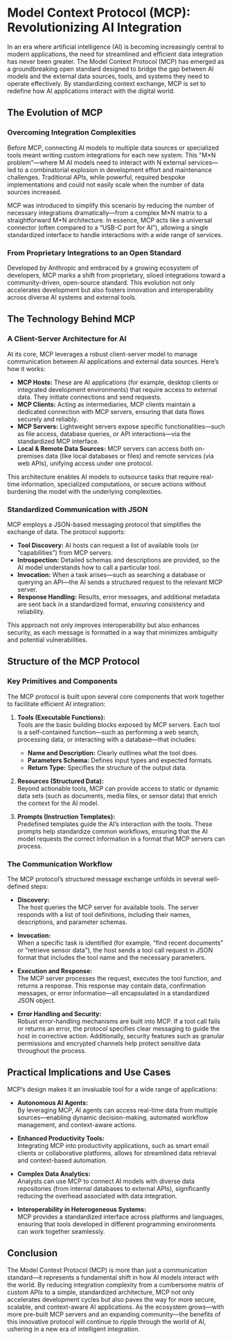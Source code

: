 # Model Context Protocol (MCP): Revolutionizing AI Integration

In an era where artificial intelligence (AI) is becoming increasingly central to modern applications, the need for streamlined and efficient data integration has never been greater. The Model Context Protocol (MCP) has emerged as a groundbreaking open standard designed to bridge the gap between AI models and the external data sources, tools, and systems they need to operate effectively. By standardizing context exchange, MCP is set to redefine how AI applications interact with the digital world.

## The Evolution of MCP

### Overcoming Integration Complexities

Before MCP, connecting AI models to multiple data sources or specialized tools meant writing custom integrations for each new system. This "M×N problem"—where M AI models need to interact with N external services—led to a combinatorial explosion in development effort and maintenance challenges. Traditional APIs, while powerful, required bespoke implementations and could not easily scale when the number of data sources increased.

MCP was introduced to simplify this scenario by reducing the number of necessary integrations dramatically—from a complex M×N matrix to a straightforward M+N architecture. In essence, MCP acts like a universal connector (often compared to a “USB-C port for AI”), allowing a single standardized interface to handle interactions with a wide range of services.

### From Proprietary Integrations to an Open Standard

Developed by Anthropic and embraced by a growing ecosystem of developers, MCP marks a shift from proprietary, siloed integrations toward a community-driven, open-source standard. This evolution not only accelerates development but also fosters innovation and interoperability across diverse AI systems and external tools.


## The Technology Behind MCP

### A Client-Server Architecture for AI

At its core, MCP leverages a robust client-server model to manage communication between AI applications and external data sources. Here’s how it works:

- **MCP Hosts:** These are AI applications (for example, desktop clients or integrated development environments) that require access to external data. They initiate connections and send requests.
- **MCP Clients:** Acting as intermediaries, MCP clients maintain a dedicated connection with MCP servers, ensuring that data flows securely and reliably.
- **MCP Servers:** Lightweight servers expose specific functionalities—such as file access, database queries, or API interactions—via the standardized MCP interface.
- **Local & Remote Data Sources:** MCP servers can access both on-premises data (like local databases or files) and remote services (via web APIs), unifying access under one protocol.

This architecture enables AI models to outsource tasks that require real-time information, specialized computations, or secure actions without burdening the model with the underlying complexities.

### Standardized Communication with JSON

MCP employs a JSON-based messaging protocol that simplifies the exchange of data. The protocol supports:
- **Tool Discovery:** AI hosts can request a list of available tools (or “capabilities”) from MCP servers.
- **Introspection:** Detailed schemas and descriptions are provided, so the AI model understands how to call a particular tool.
- **Invocation:** When a task arises—such as searching a database or querying an API—the AI sends a structured request to the relevant MCP server.
- **Response Handling:** Results, error messages, and additional metadata are sent back in a standardized format, ensuring consistency and reliability.

This approach not only improves interoperability but also enhances security, as each message is formatted in a way that minimizes ambiguity and potential vulnerabilities.

## Structure of the MCP Protocol

### Key Primitives and Components

The MCP protocol is built upon several core components that work together to facilitate efficient AI integration:

1. **Tools (Executable Functions):**  
   Tools are the basic building blocks exposed by MCP servers. Each tool is a self-contained function—such as performing a web search, processing data, or interacting with a database—that includes:
   - **Name and Description:** Clearly outlines what the tool does.
   - **Parameters Schema:** Defines input types and expected formats.
   - **Return Type:** Specifies the structure of the output data.

2. **Resources (Structured Data):**  
   Beyond actionable tools, MCP can provide access to static or dynamic data sets (such as documents, media files, or sensor data) that enrich the context for the AI model.

3. **Prompts (Instruction Templates):**  
   Predefined templates guide the AI’s interaction with the tools. These prompts help standardize common workflows, ensuring that the AI model requests the correct information in a format that MCP servers can process.

### The Communication Workflow

The MCP protocol’s structured message exchange unfolds in several well-defined steps:

- **Discovery:**  
  The host queries the MCP server for available tools. The server responds with a list of tool definitions, including their names, descriptions, and parameter schemas.
  
- **Invocation:**  
  When a specific task is identified (for example, “find recent documents” or “retrieve sensor data”), the host sends a tool call request in JSON format that includes the tool name and the necessary parameters.

- **Execution and Response:**  
  The MCP server processes the request, executes the tool function, and returns a response. This response may contain data, confirmation messages, or error information—all encapsulated in a standardized JSON object.

- **Error Handling and Security:**  
  Robust error-handling mechanisms are built into MCP. If a tool call fails or returns an error, the protocol specifies clear messaging to guide the host in corrective action. Additionally, security features such as granular permissions and encrypted channels help protect sensitive data throughout the process.

## Practical Implications and Use Cases

MCP’s design makes it an invaluable tool for a wide range of applications:

- **Autonomous AI Agents:**  
  By leveraging MCP, AI agents can access real-time data from multiple sources—enabling dynamic decision-making, automated workflow management, and context-aware actions.
  
- **Enhanced Productivity Tools:**  
  Integrating MCP into productivity applications, such as smart email clients or collaborative platforms, allows for streamlined data retrieval and context-based automation.
  
- **Complex Data Analytics:**  
  Analysts can use MCP to connect AI models with diverse data repositories (from internal databases to external APIs), significantly reducing the overhead associated with data integration.

- **Interoperability in Heterogeneous Systems:**  
  MCP provides a standardized interface across platforms and languages, ensuring that tools developed in different programming environments can work together seamlessly.


## Conclusion

The Model Context Protocol (MCP) is more than just a communication standard—it represents a fundamental shift in how AI models interact with the world. By reducing integration complexity from a cumbersome matrix of custom APIs to a simple, standardized architecture, MCP not only accelerates development cycles but also paves the way for more secure, scalable, and context-aware AI applications. As the ecosystem grows—with more pre-built MCP servers and an expanding community—the benefits of this innovative protocol will continue to ripple through the world of AI, ushering in a new era of intelligent integration.
